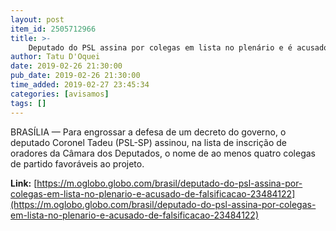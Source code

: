 ```yaml
---
layout: post
item_id: 2505712966
title: >-
    Deputado do PSL assina por colegas em lista no plenário e é acusado de falsificação
author: Tatu D'Oquei
date: 2019-02-26 21:30:00
pub_date: 2019-02-26 21:30:00
time_added: 2019-02-27 23:45:34
categories: [avisamos]
tags: []
---
```


BRASÍLIA — Para engrossar a defesa de um decreto do governo, o deputado Coronel Tadeu (PSL-SP) assinou, na lista de inscrição de oradores da Câmara dos Deputados, o nome de ao menos quatro colegas de partido favoráveis ao projeto.

**Link:** [https://m.oglobo.globo.com/brasil/deputado-do-psl-assina-por-colegas-em-lista-no-plenario-e-acusado-de-falsificacao-23484122](https://m.oglobo.globo.com/brasil/deputado-do-psl-assina-por-colegas-em-lista-no-plenario-e-acusado-de-falsificacao-23484122)

